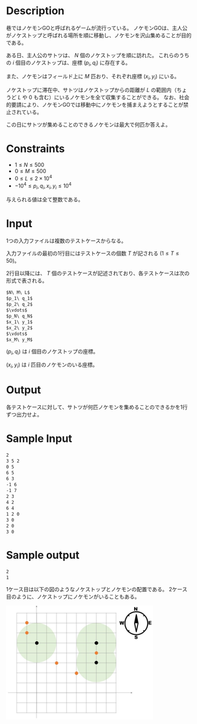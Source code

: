 # Description
巷ではノケモンGOと呼ばれるゲームが流行っている。
ノケモンGOは、主人公がノケストップと呼ばれる場所を順に移動し、ノケモンを沢山集めることが目的である。

ある日、主人公のサトツは、 $N$ 個のノケストップを順に訪れた。
これらのうちの $i$ 個目のノケストップは、座標 $(p_i, q_i)$ に存在する。

また、ノケモンはフィールド上に $M$ 匹おり、それぞれ座標 $(x_i,y_i)$ にいる。

ノケストップに滞在中、サトツはノケストップからの距離が $L$ の範囲内（ちょうど $L$ や $0$ も含む）にいるノケモンを全て収集することができる。
なお、社会的要請により、ノケモンGOでは移動中にノケモンを捕まえようとすることが禁止されている。

この日にサトツが集めることのできるノケモンは最大で何匹か答えよ。

# Constraints
* $1 \leq N \leq 500$
* $0 \leq M \leq 500$
* $0 \leq L \leq 2\times10^4$
* $-10^4 \leq p_i, q_i, x_i, y_i \leq 10^4$

与えられる値は全て整数である。

# Input
1つの入力ファイルは複数のテストケースからなる。

入力ファイルの最初の1行目にはテストケースの個数 $T$ が記される $(1 \leq T \leq 50)$。

2行目以降には、 $T$ 個のテストケースが記述されており、各テストケースは次の形式で表される。

```
$N\ M\ L$
$p_1\ q_1$
$p_2\ q_2$
$\vdots$
$p_N\ q_N$
$x_1\ y_1$
$x_2\ y_2$
$\vdots$
$x_M\ y_M$
```

$(p_i, q_i)$ は $i$ 個目のノケストップの座標。

$(x_i, y_i)$ は $i$ 匹目のノケモンのいる座標。

# Output
各テストケースに対して、サトツが何匹ノケモンを集めることのできるかを1行ずつ出力せよ。

# Sample Input
```
2
3 5 2
0 5
6 5
6 3
-1 6
-1 7
2 3
4 2
6 4
1 2 0
3 0
2 0
3 0
```

# Sample output
```
2
1
```

1ケース目は以下の図のようなノケストップとノケモンの配置である。
2ケース目のように、ノケストップにノケモンがいることもある。

<img src="nokemon.jpg" width="400">
